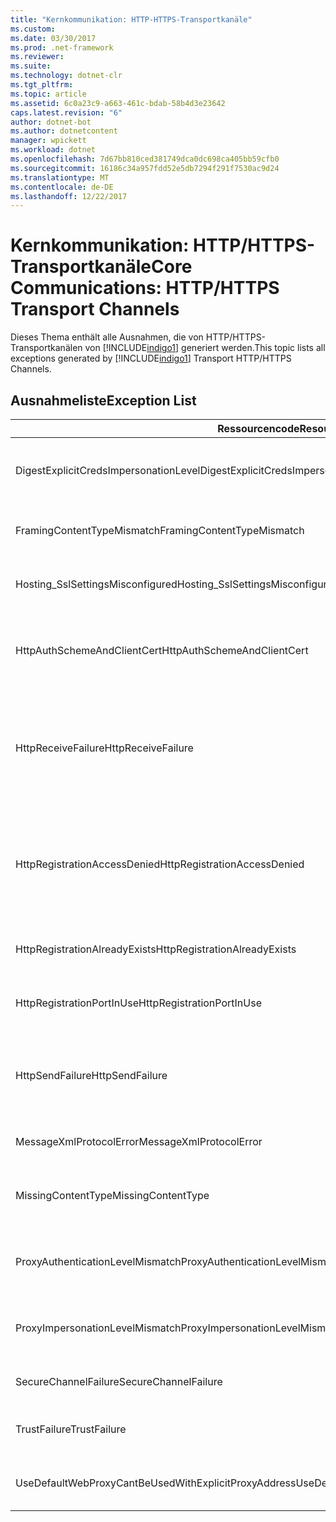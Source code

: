 ```yaml
---
title: "Kernkommunikation: HTTP-HTTPS-Transportkanäle"
ms.custom: 
ms.date: 03/30/2017
ms.prod: .net-framework
ms.reviewer: 
ms.suite: 
ms.technology: dotnet-clr
ms.tgt_pltfrm: 
ms.topic: article
ms.assetid: 6c0a23c9-a663-461c-bdab-58b4d3e23642
caps.latest.revision: "6"
author: dotnet-bot
ms.author: dotnetcontent
manager: wpickett
ms.workload: dotnet
ms.openlocfilehash: 7d67bb810ced381749dca0dc698ca405bb59cfb0
ms.sourcegitcommit: 16186c34a957fdd52e5db7294f291f7530ac9d24
ms.translationtype: MT
ms.contentlocale: de-DE
ms.lasthandoff: 12/22/2017
---
```

# <a name="core-communications-httphttps-transport-channels"></a><span data-ttu-id="5deb6-102">Kernkommunikation: HTTP/HTTPS-Transportkanäle</span><span class="sxs-lookup"><span data-stu-id="5deb6-102">Core Communications: HTTP/HTTPS Transport Channels</span></span>
<span data-ttu-id="5deb6-103">Dieses Thema enthält alle Ausnahmen, die von HTTP/HTTPS-Transportkanälen von [!INCLUDE[indigo1](../../../../../includes/indigo1-md.md)] generiert werden.</span><span class="sxs-lookup"><span data-stu-id="5deb6-103">This topic lists all exceptions generated by [!INCLUDE[indigo1](../../../../../includes/indigo1-md.md)] Transport HTTP/HTTPS Channels.</span></span>  
  
## <a name="exception-list"></a><span data-ttu-id="5deb6-104">Ausnahmeliste</span><span class="sxs-lookup"><span data-stu-id="5deb6-104">Exception List</span></span>  
  
|<span data-ttu-id="5deb6-105">Ressourcencode</span><span class="sxs-lookup"><span data-stu-id="5deb6-105">Resource Code</span></span>|<span data-ttu-id="5deb6-106">Ressourcenzeichenfolge</span><span class="sxs-lookup"><span data-stu-id="5deb6-106">Resource String</span></span>|  
|-------------------|---------------------|  
|<span data-ttu-id="5deb6-107">DigestExplicitCredsImpersonationLevel</span><span class="sxs-lookup"><span data-stu-id="5deb6-107">DigestExplicitCredsImpersonationLevel</span></span>|<span data-ttu-id="5deb6-108">Die angegebene Identitätswechselebene wurde angegeben.</span><span class="sxs-lookup"><span data-stu-id="5deb6-108">The specified impersonation level was specified.</span></span> <span data-ttu-id="5deb6-109">Die HTTP-Digestauthentifizierung kann Identitätswechselebenen jedoch nur in Kombination mit expliziten Anmeldeinformationen unterstützen.</span><span class="sxs-lookup"><span data-stu-id="5deb6-109">HTTP Digest authentication only supports the 'Impersonation' level when used with an explicit credential.</span></span>|  
|<span data-ttu-id="5deb6-110">FramingContentTypeMismatch</span><span class="sxs-lookup"><span data-stu-id="5deb6-110">FramingContentTypeMismatch</span></span>|<span data-ttu-id="5deb6-111">Der angegebene Inhaltstyp wurde vom angegebenen Dienst nicht unterstützt.</span><span class="sxs-lookup"><span data-stu-id="5deb6-111">The specified content type was not supported by the specified service.</span></span> <span data-ttu-id="5deb6-112">Möglicherweise besteht keine Übereinstimmung zwischen Client- und Dienstbindung.</span><span class="sxs-lookup"><span data-stu-id="5deb6-112">The client and service bindings may be mismatched.</span></span>|  
|<span data-ttu-id="5deb6-113">Hosting_SslSettingsMisconfigured</span><span class="sxs-lookup"><span data-stu-id="5deb6-113">Hosting_SslSettingsMisconfigured</span></span>|<span data-ttu-id="5deb6-114">Die Secure Sockets Layer-Einstellungen für den angegebenen Dienst stimmen nicht mit den Einstellungen der Internet Information Services überein.</span><span class="sxs-lookup"><span data-stu-id="5deb6-114">The Secure Sockets Layer settings for the specified service do not match those of the Internet Information Services.</span></span>|  
|<span data-ttu-id="5deb6-115">HttpAuthSchemeAndClientCert</span><span class="sxs-lookup"><span data-stu-id="5deb6-115">HttpAuthSchemeAndClientCert</span></span>|<span data-ttu-id="5deb6-116">Die Konfiguration der HTTPS-Listenerfactory erfordert ein Clientzertifikat und das angegebene Authentifizierungsschema.</span><span class="sxs-lookup"><span data-stu-id="5deb6-116">The HTTPS listener factory was configured to require a client certificate and the specified authentication scheme.</span></span> <span data-ttu-id="5deb6-117">Es kann jedoch immer nur jeweils eine Form der Clientauthentifizierung erforderlich sein.</span><span class="sxs-lookup"><span data-stu-id="5deb6-117">However, only one form of client authentication can be required at one time.</span></span>|  
|<span data-ttu-id="5deb6-118">HttpReceiveFailure</span><span class="sxs-lookup"><span data-stu-id="5deb6-118">HttpReceiveFailure</span></span>|<span data-ttu-id="5deb6-119">Fehler beim Empfangen der HTTP-Antwort für das angegebene Element.</span><span class="sxs-lookup"><span data-stu-id="5deb6-119">An error occurred while receiving the HTTP response to the specified.</span></span> <span data-ttu-id="5deb6-120">Möglicherweise verwendet die Dienstendpunktbindung kein HTTP-Protokoll.</span><span class="sxs-lookup"><span data-stu-id="5deb6-120">The service endpoint binding may not be using the HTTP protocol.</span></span> <span data-ttu-id="5deb6-121">Eine andere mögliche Ursache ist, dass der HTTP-Anforderungskontext vom Server abgebrochen wird (vermutlich auf das Herunterfahren eines Diensts zurückzuführen).</span><span class="sxs-lookup"><span data-stu-id="5deb6-121">Another possibility is that an HTTP request context was terminated by the server because of a service shutting down.</span></span> <span data-ttu-id="5deb6-122">Weitere Informationen finden Sie in den Serverprotokollen.</span><span class="sxs-lookup"><span data-stu-id="5deb6-122">See the server logs for more details.</span></span>|  
|<span data-ttu-id="5deb6-123">HttpRegistrationAccessDenied</span><span class="sxs-lookup"><span data-stu-id="5deb6-123">HttpRegistrationAccessDenied</span></span>|<span data-ttu-id="5deb6-124">HTTP kann die angegebene URL nicht registrieren.</span><span class="sxs-lookup"><span data-stu-id="5deb6-124">HTTP cannot register the specified URL.</span></span> <span data-ttu-id="5deb6-125">Der Prozess hat keine Zugriffsrechte für diesen Namespace (weitere Informationen finden Sie unter http://msdn.microsoft.com/library/default.asp?url=/library/http/http/namespace_reservations_registrations_and_routing.asp).</span><span class="sxs-lookup"><span data-stu-id="5deb6-125">Your process does not have access rights to this namespace (see http://msdn.microsoft.com/library/default.asp?url=/library/http/http/namespace_reservations_registrations_and_routing.asp for details).</span></span>|  
|<span data-ttu-id="5deb6-126">HttpRegistrationAlreadyExists</span><span class="sxs-lookup"><span data-stu-id="5deb6-126">HttpRegistrationAlreadyExists</span></span>|<span data-ttu-id="5deb6-127">HTTP kann die angegebene URL nicht registrieren.</span><span class="sxs-lookup"><span data-stu-id="5deb6-127">HTTP cannot register the specified URL.</span></span> <span data-ttu-id="5deb6-128">Diese URL wurde bereits von einer anderen Anwendung mit HTTP.SYS registriert.</span><span class="sxs-lookup"><span data-stu-id="5deb6-128">Another application already registered this URL with HTTP.SYS.</span></span>|  
|<span data-ttu-id="5deb6-129">HttpRegistrationPortInUse</span><span class="sxs-lookup"><span data-stu-id="5deb6-129">HttpRegistrationPortInUse</span></span>|<span data-ttu-id="5deb6-130">HTTP kann die angegebene URL nicht registrieren, da der angegebene TCP-Anschluss von einer anderen Anwendung verwendet wird.</span><span class="sxs-lookup"><span data-stu-id="5deb6-130">HTTP cannot register the specified URL because the specified TCP port is being used by another application.</span></span>|  
|<span data-ttu-id="5deb6-131">HttpSendFailure</span><span class="sxs-lookup"><span data-stu-id="5deb6-131">HttpSendFailure</span></span>|<span data-ttu-id="5deb6-132">Fehler beim Erstellen der HTTP-Anforderung für das angegebene Element.</span><span class="sxs-lookup"><span data-stu-id="5deb6-132">An error occurred while making the HTTP request to the specified.</span></span> <span data-ttu-id="5deb6-133">Vergewissern Sie sich, dass es sich nicht um eine fehlende Übereinstimmung bei der Sicherheitsbindung handelt.</span><span class="sxs-lookup"><span data-stu-id="5deb6-133">Ensure that the cause is not a security binding mismatch.</span></span> <span data-ttu-id="5deb6-134">Überprüfen Sie ferner, dass der Dienst nicht für Secure Sockets Layer konfiguriert ist.</span><span class="sxs-lookup"><span data-stu-id="5deb6-134">Also ensure that the service is not configured for Secure Sockets Layer.</span></span>|  
|<span data-ttu-id="5deb6-135">MessageXmlProtocolError</span><span class="sxs-lookup"><span data-stu-id="5deb6-135">MessageXmlProtocolError</span></span>|<span data-ttu-id="5deb6-136">Problem mit dem XML, das vom Netzwerk empfangen wurde.</span><span class="sxs-lookup"><span data-stu-id="5deb6-136">A problem occurred with the XML that was received from the network.</span></span> <span data-ttu-id="5deb6-137">Weitere Informationen finden Sie in der inneren Ausnahme.</span><span class="sxs-lookup"><span data-stu-id="5deb6-137">See the inner exception for more details.</span></span>|  
|<span data-ttu-id="5deb6-138">MissingContentType</span><span class="sxs-lookup"><span data-stu-id="5deb6-138">MissingContentType</span></span>|<span data-ttu-id="5deb6-139">Der Empfänger hat einen Fehler zurückgegeben, der anzeigt, dass der Inhaltstyp in der Anforderung an das angegebene Element fehlte.</span><span class="sxs-lookup"><span data-stu-id="5deb6-139">The receiver returned an error that indicates that the content type was missing on the request to the specified.</span></span> <span data-ttu-id="5deb6-140">Weitere Informationen finden Sie in der inneren Ausnahme.</span><span class="sxs-lookup"><span data-stu-id="5deb6-140">See the inner exception for more information.</span></span>|  
|<span data-ttu-id="5deb6-141">ProxyAuthenticationLevelMismatch</span><span class="sxs-lookup"><span data-stu-id="5deb6-141">ProxyAuthenticationLevelMismatch</span></span>|<span data-ttu-id="5deb6-142">In den Anmeldeinformationen für die HTTP-Proxyauthentifizierung ist eine gegenseitige Authentifizierungsanforderung angegeben, die strenger ist als die Anforderung für die Zielserverauthentifizierung.</span><span class="sxs-lookup"><span data-stu-id="5deb6-142">The HTTP proxy authentication credential specified a mutual authentication requirement that is stricter than the requirement for the target server authentication.</span></span>|  
|<span data-ttu-id="5deb6-143">ProxyImpersonationLevelMismatch</span><span class="sxs-lookup"><span data-stu-id="5deb6-143">ProxyImpersonationLevelMismatch</span></span>|<span data-ttu-id="5deb6-144">In den Anmeldeinformationen für die HTTP-Proxyauthentifizierung ist eine Identitätswechseleinschränkung angegeben, die strenger ist als die Einschränkung für die Zielserverauthentifizierung.</span><span class="sxs-lookup"><span data-stu-id="5deb6-144">The HTTP proxy authentication credential specified an impersonation level restriction that is stricter than the restriction for the target server authentication.</span></span>|  
|<span data-ttu-id="5deb6-145">SecureChannelFailure</span><span class="sxs-lookup"><span data-stu-id="5deb6-145">SecureChannelFailure</span></span>|<span data-ttu-id="5deb6-146">Es konnte kein sicherer Kanal für SSL/TLS mit der angegebenen Stelle eingerichtet werden.</span><span class="sxs-lookup"><span data-stu-id="5deb6-146">A secure channel cannot be established for Secure Socket Layer/Transport Layer Security with the specified authority.</span></span>|  
|<span data-ttu-id="5deb6-147">TrustFailure</span><span class="sxs-lookup"><span data-stu-id="5deb6-147">TrustFailure</span></span>|<span data-ttu-id="5deb6-148">Es konnte keine Vertrauensstellung für den sicheren SSL/TLS-Kanal mit der angegebenen Stelle eingerichtet werden.</span><span class="sxs-lookup"><span data-stu-id="5deb6-148">A trust relationship cannot be established for the Secure Socket Layer/ Transport Layer Security secure channel with the specified authority.</span></span>|  
|<span data-ttu-id="5deb6-149">UseDefaultWebProxyCantBeUsedWithExplicitProxyAddress</span><span class="sxs-lookup"><span data-stu-id="5deb6-149">UseDefaultWebProxyCantBeUsedWithExplicitProxyAddress</span></span>|<span data-ttu-id="5deb6-150">Eine explizite Proxyadresse kann nicht zusammen mit UseDefaultWebProxy=true im HttpTransportBinding-Element angegeben werden.</span><span class="sxs-lookup"><span data-stu-id="5deb6-150">You cannot specify an explicit proxy address as well as UseDefaultWebProxy=true in your HttpTransportBinding element.</span></span>|
